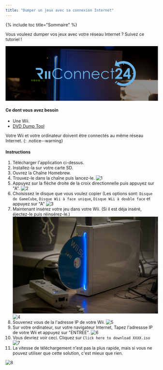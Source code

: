 ```yaml
---
title: "Dumper un jeux avec sa connexion Internet"
---
```


{% include toc title="Sommaire" %}

Vous vouleez dumper vos jeux avec votre réseau Internet ? Suivez ce tutoriel !

![RiiConnect24 Logo](/images/WiiRC24Logo.jpg)

#### Ce dont vous avez besoin

* Une Wii.
* [DVD Dump Tool](/assets/files/DVDDumpTool.zip)

Votre Wii et votre ordinateur doivent être connectés au même réseau Internet.
{: .notice--warning}

#### Instructions

1. Télécharger l'application ci-dessus.
2. Installez-la sur votre carte SD.
3. Ouvrez la Chaîne Homebrew.
4. Trouvez-le dans la chaîne puis lancez-le.
![1](/images/DumpDiscs_LAN/1.jpg)
5. Appuyez sur la flèche droite de la croix directionnelle puis appuyez sur "A".
![2](/images/DumpDiscs_LAN/2.jpg)
6. Choisissez le disque que vous voulez copier (Les options sont: `Disque de GameCube`, `Disque Wii à face unique`, `Disque Wii à double face` et appuyez sur "A"
![3](/images/DumpDiscs_LAN/3.jpg)
7. Maintenant insérez votre jeu dans votre Wii. (Si il est déja inséré, éjectez-le puis réinsérez-le.)
![InsertTheDisc](/images/DumpDiscs_LAN/insertthedisc.jpg)
![4](/images/DumpDiscs_LAN/4.jpg)
8. Souvenez vous de la l'adresse IP de votre Wii.
![5](/images/DumpDiscs_LAN/5.jpg)
9. Sur votre ordinateur, sur votre navigateur Internet, Tapez l'adressse IP de votre Wii et appuyez sur "ENTREE".
![6](/images/DumpDiscs_LAN/6.jpg)
10. Vous devriez voir ceci. Cliquez sur `Click here to download XXXX.iso`
![7](/images/DumpDiscs_LAN/7.jpg)
11. La vitesse de téléchargement n'est pas la plus rapide, mais si vous ne pouvez utiliser que cette solution, c'est mieux que rien.

![8](/images/DumpDiscs_LAN/8.PNG)
